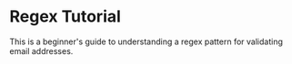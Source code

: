 # Regex Tutorial 

This is a beginner's guide to understanding a regex pattern for validating email addresses. 